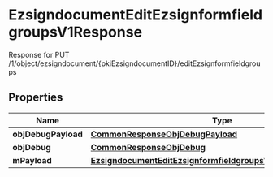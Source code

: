 

# EzsigndocumentEditEzsignformfieldgroupsV1Response

Response for PUT /1/object/ezsigndocument/{pkiEzsigndocumentID}/editEzsignformfieldgroups

## Properties

| Name | Type | Description | Notes |
|------------ | ------------- | ------------- | -------------|
|**objDebugPayload** | [**CommonResponseObjDebugPayload**](CommonResponseObjDebugPayload.md) |  |  |
|**objDebug** | [**CommonResponseObjDebug**](CommonResponseObjDebug.md) |  |  [optional] |
|**mPayload** | [**EzsigndocumentEditEzsignformfieldgroupsV1ResponseMPayload**](EzsigndocumentEditEzsignformfieldgroupsV1ResponseMPayload.md) |  |  |



